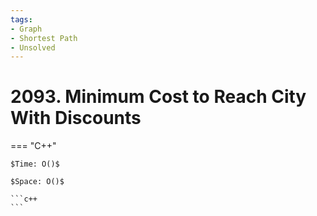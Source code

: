 ```yaml
---
tags:
- Graph
- Shortest Path
- Unsolved
---
```



# 2093. Minimum Cost to Reach City With Discounts

=== "C++"

    $Time: O()$

    $Space: O()$

    ```c++
    ```